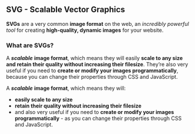 ## SVG - Scalable Vector Graphics

**SVGs** are a very common **image format** on the web, an *incredibly powerful tool* for creating **high-quality, dynamic images** for your website.


### What are SVGs?

A ***scalable*** **image format**, which means they will easily **scale to any size and retain their quality without increasing their filesize**. They’re also very useful if you need to **create or modify your images programmatically**, because you can change their properties through CSS and JavaScript.

A ***scalable*** **image format**, which means they will: 

- **easily scale to any size**
- **retain their quality without increasing their filesize** 
- and also very useful if you need to **create or modify your images programmatically** - as you can change their properties through CSS and JavaScript.